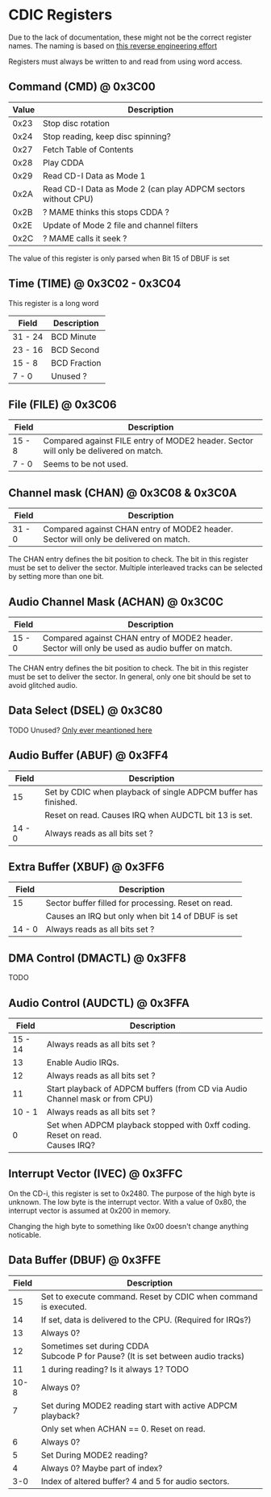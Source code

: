 # CDIC Registers

Due to the lack of documentation, these might not be the correct register names.
The naming is based on [this reverse engineering effort](https://github.com/cdifan/cdichips/blob/master/ims66490cdic.md)

Registers must always be written to and read from using word access.

## Command (CMD) @ 0x3C00

| Value | Description                                                   |
| ----- | ------------------------------------------------------------- |
| 0x23  | Stop disc rotation                                            |
| 0x24  | Stop reading, keep disc spinning?                             |
| 0x27  | Fetch Table of Contents                                       |
| 0x28  | Play CDDA                                                     |
| 0x29  | Read CD-I Data as Mode 1                                      |
| 0x2A  | Read CD-I Data as Mode 2 (can play ADPCM sectors without CPU) |
| 0x2B  | ? MAME thinks this stops CDDA ?                               |
| 0x2E  | Update of Mode 2 file and channel filters                     |
| 0x2C  | ? MAME calls it seek ?                                        |

The value of this register is only parsed when Bit 15 of DBUF is set

## Time (TIME) @ 0x3C02 - 0x3C04

This register is a long word

| Field   | Description  |
| ------- | ------------ |
| 31 - 24 | BCD Minute   |
| 23 - 16 | BCD Second   |
| 15 -  8 | BCD Fraction |
| 7 -  0  | Unused ?     |

## File (FILE) @ 0x3C06

| Field  | Description                                                                          |
| ------ | ------------------------------------------------------------------------------------ |
| 15 - 8 | Compared against FILE entry of MODE2 header. Sector will only be delivered on match. |
| 7 - 0  | Seems to be not used.                                                                |

## Channel mask (CHAN) @ 0x3C08 & 0x3C0A

| Field  | Description                                                                          |
| ------ | ------------------------------------------------------------------------------------ |
| 31 - 0 | Compared against CHAN entry of MODE2 header. Sector will only be delivered on match. |

The CHAN entry defines the bit position to check. The bit in this register must be set to deliver the sector.
Multiple interleaved tracks can be selected by setting more than one bit.

## Audio Channel Mask (ACHAN) @ 0x3C0C

| Field  | Description                                                                                     |
| ------ | ----------------------------------------------------------------------------------------------- |
| 15 - 0 | Compared against CHAN entry of MODE2 header. Sector will only be used as audio buffer on match. |

The CHAN entry defines the bit position to check. The bit in this register must be set to deliver the sector.
In general, only one bit should be set to avoid glitched audio.

## Data Select (DSEL) @ 0x3C80

TODO Unused?
[Only ever meantioned here](https://github.com/cdifan/cdichips/blob/master/ims66490cdic.md)

## Audio Buffer (ABUF) @ 0x3FF4

| Field  | Description                                                    |
| ------ | -------------------------------------------------------------- |
| 15     | Set by CDIC when playback of single ADPCM buffer has finished. |
|        | Reset on read. Causes IRQ when AUDCTL bit 13 is set.           |
| 14 - 0 | Always reads as all bits set ?                                 |

## Extra Buffer (XBUF) @ 0x3FF6

| Field  | Description                                         |
| ------ | --------------------------------------------------- |
| 15     | Sector buffer filled for processing. Reset on read. |
|        | Causes an IRQ but only when bit 14 of DBUF is set   |
| 14 - 0 | Always reads as all bits set ?                      |

## DMA Control (DMACTL) @ 0x3FF8

TODO

## Audio Control (AUDCTL) @ 0x3FFA

| Field   | Description                                                                          |
| ------- | ------------------------------------------------------------------------------------ |
| 15 - 14 | Always reads as all bits set ?                                                       |
| 13      | Enable Audio IRQs.                                                                   |
| 12      | Always reads as all bits set ?                                                       |
| 11      | Start playback of ADPCM buffers (from CD via Audio Channel mask or from CPU)         |
| 10 -  1 | Always reads as all bits set ?                                                       |
| 0       | Set when ADPCM playback stopped with 0xff coding.<br/>Reset on read.<br/>Causes IRQ? |

## Interrupt Vector (IVEC) @ 0x3FFC

On the CD-i, this register is set to 0x2480.
The purpose of the high byte is unknown.
The low byte is the interrupt vector. With a value of 0x80, the interrupt vector is assumed at 0x200 in memory.

Changing the high byte to something like 0x00 doesn't change anything noticable.

## Data Buffer (DBUF) @ 0x3FFE

| Field | Description                                                                         |
| ----- | ----------------------------------------------------------------------------------- |
| 15    | Set to execute command. Reset by CDIC when command is executed.                     |
| 14    | If set, data is delivered to the CPU. (Required for IRQs?)                          |
| 13    | Always 0?                                                                           |
| 12    | Sometimes set during CDDA<br/>Subcode P for Pause? (It is set between audio tracks) |
| 11    | 1 during reading? Is it always 1? TODO                                              |
| 10-8  | Always 0?                                                                           |
| 7     | Set during MODE2 reading start with active ADPCM playback?                          |
|       | Only set when ACHAN == 0. Reset on read.                                            |
| 6     | Always 0?                                                                           |
| 5     | Set During MODE2 reading?                                                           |
| 4     | Always 0? Maybe part of index?                                                      |
| 3-0   | Index of altered buffer? 4 and 5 for audio sectors.                                 |

